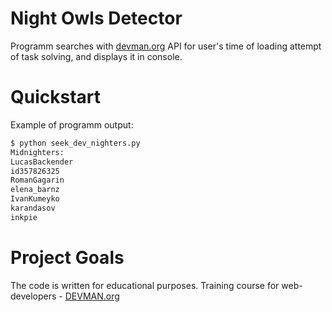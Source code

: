 # Night Owls Detector

Programm searches with [devman.org](https://devman.org/) API for user's time of loading attempt of task solving, and displays it in console.

# Quickstart

Example of programm output:

```bash
$ python seek_dev_nighters.py
Midnighters:
LucasBackender
id357826325
RomanGagarin
elena_barnz
IvanKumeyko
karandasov
inkpie
```

# Project Goals

The code is written for educational purposes. Training course for web-developers - [DEVMAN.org](https://devman.org)
